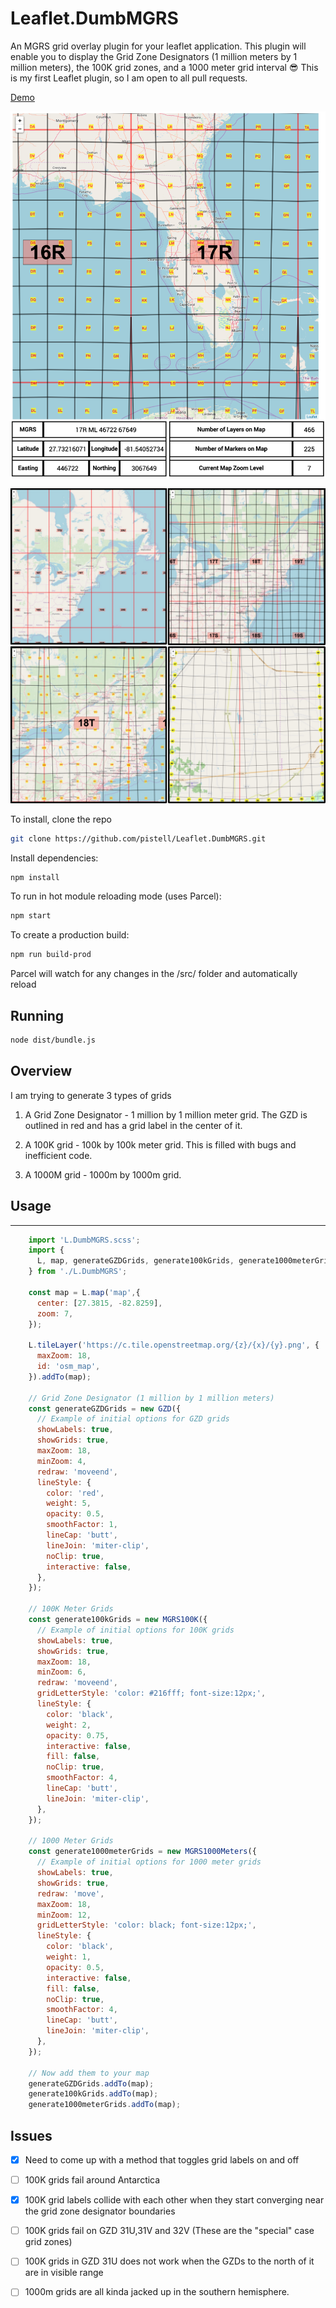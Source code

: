 # Leaflet.DumbMGRS

An MGRS grid overlay plugin for your leaflet application. This plugin will enable you to display the Grid Zone Designators (1 million meters by 1 million meters), the 100K grid zones, and a 1000 meter grid interval 😎 This is my first Leaflet plugin, so I am open to all pull requests.

[Demo](https://pistell.github.io/Leaflet.DumbMGRS/dist/)

![screenshot](./src/img/screenshot_27JAN_2.png)

![screenshot](./src/img/4square.jpg)

To install, clone the repo

```sh
git clone https://github.com/pistell/Leaflet.DumbMGRS.git
```

Install dependencies:

```sh
npm install
```

To run in hot module reloading mode (uses Parcel):

```sh
npm start
```

To create a production build:

```sh
npm run build-prod
```

Parcel will watch for any changes in the /src/ folder and automatically reload

## Running

```sh
node dist/bundle.js
```

## Overview

I am trying to generate 3 types of grids

1. A Grid Zone Designator - 1 million by 1 million meter grid. The GZD is outlined in red and has a grid label in the center of it.

2. A 100K grid - 100k by 100k meter grid. This is filled with bugs and inefficient code.

3. A 1000M grid - 1000m by 1000m grid.

## Usage

---

```JavaScript
    import 'L.DumbMGRS.scss';
    import {
      L, map, generateGZDGrids, generate100kGrids, generate1000meterGrids
    } from './L.DumbMGRS';

    const map = L.map('map',{
      center: [27.3815, -82.8259],
      zoom: 7,
    });

    L.tileLayer('https://c.tile.openstreetmap.org/{z}/{x}/{y}.png', {
      maxZoom: 18,
      id: 'osm_map',
    }).addTo(map);

    // Grid Zone Designator (1 million by 1 million meters)
    const generateGZDGrids = new GZD({
      // Example of initial options for GZD grids
      showLabels: true,
      showGrids: true,
      maxZoom: 18,
      minZoom: 4,
      redraw: 'moveend',
      lineStyle: {
        color: 'red',
        weight: 5,
        opacity: 0.5,
        smoothFactor: 1,
        lineCap: 'butt',
        lineJoin: 'miter-clip',
        noClip: true,
        interactive: false,
      },
    });

    // 100K Meter Grids
    const generate100kGrids = new MGRS100K({
      // Example of initial options for 100K grids
      showLabels: true,
      showGrids: true,
      maxZoom: 18,
      minZoom: 6,
      redraw: 'moveend',
      gridLetterStyle: 'color: #216fff; font-size:12px;',
      lineStyle: {
        color: 'black',
        weight: 2,
        opacity: 0.75,
        interactive: false,
        fill: false,
        noClip: true,
        smoothFactor: 4,
        lineCap: 'butt',
        lineJoin: 'miter-clip',
      },
    });

    // 1000 Meter Grids
    const generate1000meterGrids = new MGRS1000Meters({
      // Example of initial options for 1000 meter grids
      showLabels: true,
      showGrids: true,
      redraw: 'move',
      maxZoom: 18,
      minZoom: 12,
      gridLetterStyle: 'color: black; font-size:12px;',
      lineStyle: {
        color: 'black',
        weight: 1,
        opacity: 0.5,
        interactive: false,
        fill: false,
        noClip: true,
        smoothFactor: 4,
        lineCap: 'butt',
        lineJoin: 'miter-clip',
      },
    });

    // Now add them to your map
    generateGZDGrids.addTo(map);
    generate100kGrids.addTo(map);
    generate1000meterGrids.addTo(map);

```

## Issues

- [x] Need to come up with a method that toggles grid labels on and off

- [ ] 100K grids fail around Antarctica

- [x] 100K grid labels collide with each other when they start converging near the grid zone designator boundaries

- [ ] 100K grids fail on GZD 31U,31V and 32V (These are the "special" case grid zones)

- [ ] 100K grids in GZD 31U does not work when the GZDs to the north of it are in visible range

- [ ] 1000m grids are all kinda jacked up in the southern hemisphere.
